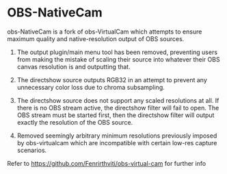 # OBS-NativeCam
obs-NativeCam is a fork of obs-VirtualCam which attempts to ensure maximum quality and native-resolution output of OBS sources.

1) The output plugin/main menu tool has been removed, preventing users from making the mistake of scaling their source into whatever their OBS canvas resolution is and outputting that.

2) The directshow source outputs RGB32 in an attempt to prevent any unnecessary color loss due to chroma subsampling.

3) The directshow source does not support any scaled resolutions at all. If there is no OBS stream active, the directshow filter will fail to open. The OBS stream must be started first, then the directshow filter will output exactly the resolution of the OBS source.

4) Removed seemingly arbitrary minimum resolutions previously imposed by obs-virtualcam which are incompatible with certain low-res capture scenarios.

Refer to https://github.com/Fenrirthviti/obs-virtual-cam for further info
